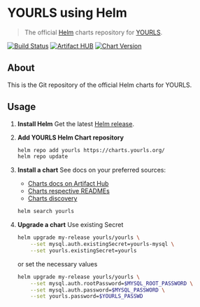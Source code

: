 # YOURLS using Helm

> The official [Helm](https://helm.sh) charts repository for [YOURLS](https://yourls.org).

[![Build Status](https://github.com/YOURLS/charts/workflows/Charts%20CI/badge.svg)](https://github.com/YOURLS/charts/actions)
[![Artifact HUB](https://img.shields.io/endpoint?url=https://artifacthub.io/badge/repository/yourls)](https://artifacthub.io/packages/search?repo=yourls)
[![Chart Version](https://img.shields.io/badge/dynamic/yaml.svg?color=blue&label=chart&prefix=v&query=entries.yourls%5B0%5D.version&url=https%3A%2F%2Fcharts.yourls.org%2Findex.yaml)](https://artifacthub.io/packages/helm/yourls/yourls)

## About

This is the Git repository of the official Helm charts for YOURLS.

## Usage

1. **Install Helm**
    Get the latest [Helm release](https://helm.sh/docs/intro/install/).

2. **Add YOURLS Helm Chart repository**

    ```sh
    helm repo add yourls https://charts.yourls.org/
    helm repo update
    ```

3. **Install a chart**
    See docs on your preferred sources:
    * [Charts docs on Artifact Hub](https://artifacthub.io/packages/search?org=yourls)
    * [Charts respective READMEs](charts)
    * [Charts discovery](https://helm.sh/docs/helm/helm_search/)

    ```sh
    helm search yourls
    ```

4. **Upgrade a chart**
    Use existing Secret

    ```sh
    helm upgrade my-release yourls/yourls \
        --set mysql.auth.existingSecret=yourls-mysql \
        --set yourls.existingSecret=yourls
    ```

    or set the necessary values

    ```sh
    helm upgrade my-release yourls/yourls \
        --set mysql.auth.rootPassword=$MYSQL_ROOT_PASSWORD \
        --set mysql.auth.password=$MYSQL_PASSWORD \
        --set yourls.password=$YOURLS_PASSWD
    ```
